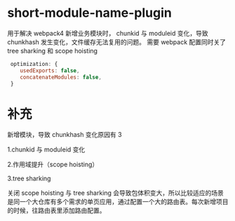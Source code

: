 # short-module-name-plugin

用于解决 webpack4 新增业务模块时， chunkid 与 moduleid 变化，导致 chunkhash 发生变化，文件缓存无法复用的问题。
需要 webpack 配置同时关了 tree sharking 和 scope hoisting

```js
 optimization: {
    usedExports: false,
    concatenateModules: false,
 }
```

# 补充

新增模块，导致 chunkhash 变化原因有 3

1.chunkid 与 moduleid 变化

2.作用域提升（scope hoisting）

3.tree sharking

关闭 scope hoisting 与 tree sharking 会导致包体积变大，所以比较适应的场景是同一个大仓库有多个需求的单页应用，通过配置一个大的路由表。每次新增项目的时候，往路由表里添加路由配置。

